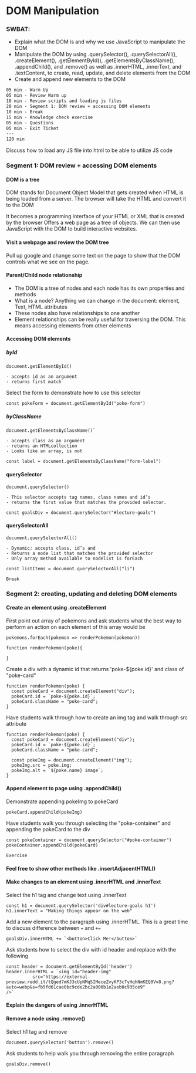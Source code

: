 # DOM Manipulation

### SWBAT:

- Explain what the DOM is and why we use JavaScript to manipulate the DOM
- Manipulate the DOM by using .querySelector(), .querySelectorAll(), .createElement(), .getElementById(), .getElementsByClassName(), .appendChild(), and .remove() as well as .innerHTML, .innerText, and .textContent, to create, read, update, and delete elements from the DOM
- Create and append new elements to the DOM

```txt
05 min - Warm Up
05 min - Review Warm up
10 min - Review scripts and loading js files
20 min - Segment 1: DOM review + accessing DOM elements
10 min - Break
15 min - Knowledge check exercise
05 min - Questions
05 min - Exit Ticket
---
120 min
```

Discuss how to load any JS file into html to be able to utilize JS code

### Segment 1: DOM review + accessing DOM elements

#### DOM is a tree

DOM stands for Document Object Model that gets created when HTML is being loaded from a server. The browser will take the HTML and convert it to the DOM

It becomes a programming interface of your HTML or XML that is created by the browser
Offers a web page as a tree of objects. We can then use JavaScript with the DOM to build interactive websites.

#### Visit a webpage and review the DOM tree

Pull up google and change some text on the page to show that the DOM controls what we see on the page.

#### Parent/Child node relationship

- The DOM is a tree of nodes and each node has its own properties and methods
- What is a node? Anything we can change in the document: element, Text, HTML attributes
- These nodes also have relationships to one another
- Element relationships can be really useful for traversing the DOM. This means accessing elements from other elements

#### Accessing DOM elements

##### byId

```
document.getElementById()
```

    - accepts id as an argument
    - returns first match

Select the form to demonstrate how to use this selector

```
const pokeForm = document.getElementById("poke-form")
```

##### byClassName

```
document.getElementsByClassName()`
```

    - accepts class as an argument
    - returns an HTMLcollection
    - Looks like an array, is not

```
const label = document.getElementsByClassName("form-label")
```

#### querySelector

```
document.querySelector()
```

    - This selector accepts tag names, class names and id’s
    - returns the first value that matches the provided selector.

```
const goalsDiv = document.querySelector("#lecture-goals")
```

#### querySelectorAll

```
document.querySelectorAll()
```

    - Dynamic: accepts class, id’s and
    - Returns a node list that matches the provided selector
    - Only array method available to nodelist is forEach

```
const listItems = document.querySelectorAll("li")
```

```
Break
```

### Segment 2: creating, updating and deleting DOM elements

#### Create an element using .createElement

First point out array of pokemons and ask students what the best way to perform an action on each element of this array would be

```
pokemons.forEach(pokemon => renderPokemon(pokemon))

function renderPokemon(poke){

}
```

Create a div with a dynamic id that returns 'poke-${poke.id}' and class of "poke-card"

```
function renderPokemon(poke) {
  const pokeCard = document.createElement("div");
  pokeCard.id = `poke-${poke.id}`;
  pokeCard.className = "poke-card";
}
```

Have students walk through how to create an img tag and walk through src attribute

```
function renderPokemon(poke) {
  const pokeCard = document.createElement("div");
  pokeCard.id = `poke-${poke.id}`;
  pokeCard.className = "poke-card";

  const pokeImg = document.createElement("img");
  pokeImg.src = poke.img;
  pokeImg.alt = `${poke.name} image`;
}
```

#### Append element to page using .appendChild()

Demonstrate appending pokeImg to pokeCard

```
pokeCard.appendChild(pokeImg)
```

Have students walk you through selecting the "poke-container" and appending the pokeCard to the div

```
const pokeContainer = document.querySelector("#poke-container")
pokeContainer.appendChild(pokeCard)
```

```
Exercise
```

#### Feel free to show other methods like .insertAdjacentHTML()

#### Make changes to an element using .innerHTML and .innerText

Select the h1 tag and change text using .innerText

```
const h1 = document.querySelector('div#lecture-goals h1')
h1.innerText = "Making things appear on the web"
```

Add a new element to the paragraph using .innerHTML. This is a great time to discuss difference between `=` and `+=`

```
goalsDiv.innerHTML += `<button>Click Me!</button>`
```

Ask students how to select the div with id header and replace with the following

```
const header = document.getElementById('header')
header.innerHTML = `<img id="header-img"
          src="https://external-preview.redd.it/tQged7mKJ3cUpNMq5IMeceZvyKP3cTyHqhNmKEQ0Vv8.png?auto=webp&s=fb5fd61cae0bc9cde2bc2a006b1e2aeb0c935ce9"
/>`
```

#### Explain the dangers of using .innerHTML

#### Remove a node using .remove()

Select h1 tag and remove

```
document.querySelector('button').remove()
```

Ask students to help walk you through removing the entire paragraph

```
goalsDiv.remove()
```
